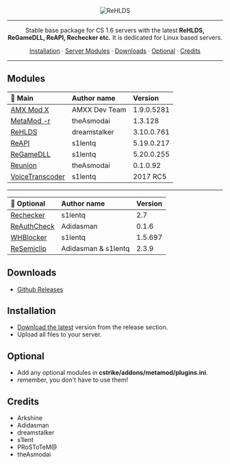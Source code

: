 <p align="center">
	<img align="center" src="https://user-images.githubusercontent.com/5860435/111066129-040e5e00-84f0-11eb-9e1f-7a7e8611da2b.png" alt="ReHLDS"/>
  </a>
</p>

---

<p align="center">Stable base package for CS 1.6 servers with the latest<b> ReHLDS, ReGameDLL, ReAPI, Rechecker etc.</b>
  It is dedicated for Linux based servers.</p>

<p align="center">
  <a href="#installation">Installation</a> ·
  <a href="#modules">Server Modules</a> ·
  <a href="#downloads">Downloads</a> ·
  <a href="#optional">Optional</a> ·
  <a href="#credits">Credits</a>
</p>

---

## Modules


| 📁 Main                                                                  | Author name            | Version     |
|:-----------------------------------------------                                   |:----------------------|:-------------|
| [AMX Mod X](https://www.amxmodx.org/amxxdrop/1.9/)                                | AMXX Dev Team         | 1.9.0.5281   |
| [MetaMod -r](https://github.com/theAsmodai/metamod-r)                             | theAsmodai            | 1.3.128      |
| [ReHLDS](https://github.com/dreamstalker/rehlds/)                                 | dreamstalker          | 3.10.0.761   |
| [ReAPI](https://github.com/s1lentq/reapi)      								                    | s1lentq               | 5.19.0.217   |
| [ReGameDLL](https://github.com/s1lentq/ReGameDLL_CS)                              | s1lentq               | 5.20.0.255   |
| [Reunion](https://cs.rin.ru/forum/viewtopic.php?f=29&t=69235)                     | theAsmodai            | 0.1.0.92     |
| [VoiceTranscoder](https://www.dedicated-server.ru/vbb/showthread.php?t=26550)     | s1lentq               | 2017 RC5     |

---

| 📂 Optional                                                              | Author name            | Version     |
|:-----------------------------------------------                                   |:----------------------|:-------------|
| [Rechecker](https://dev-cs.ru/resources/72/download)                              | s1lentq               | 2.7          |
| [ReAuthCheck](https://dev-cs.ru/resources/63/download)                            | Adidasman             | 0.1.6        |
| [WHBlocker](https://dev-cs.ru/resources/76/download)                              | s1lentq               | 1.5.697      |
| [ReSemiclip](https://dev-cs.ru/resources/71/download)                             | Adidasman & s1lentq   | 2.3.9        |


## Downloads
- [Github Releases](https://github.com/PawelCode/BasePack/releases/latest)

## Installation

- [Download the latest](https://github.com/PawelCode/BasePack/releases/latest) version from the release section.
- Upload all files to your server.

## Optional

- Add any optional modules in<b> cstrike/addons/metamod/plugins.ini</b>.
- remember, you don't have to use them!

## Credits
- Arkshine
- Adidasman
- dreamstalker
- s1lent
- PRoSToTeM@
- theAsmodai